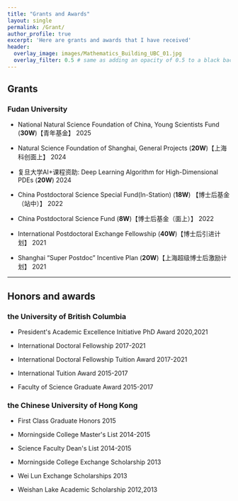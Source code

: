 ```yaml
---
title: "Grants and Awards"
layout: single
permalink: /Grant/
author_profile: true
excerpt: 'Here are grants and awards that I have received'
header:
  overlay_image: images/Mathematics_Building_UBC_01.jpg
  overlay_filter: 0.5 # same as adding an opacity of 0.5 to a black background
---
```


## Grants

### Fudan University

+ National Natural Science Foundation of China, Young Scientists Fund (**30W**)【青年基金】   2025

+ Natural Science Foundation of Shanghai, General Projects (**20W**)【上海科创面上】     2024
 
+ 复旦大学AI+课程资助: Deep Learning Algorithm for High-Dimensional PDEs  (**20W**)      2024

+ China Postdoctoral Science Special Fund(In-Station)   (**18W**) 【博士后基金（站中）】   2022 
            
+ China Postdoctoral Science Fund    (**8W**)【博士后基金（面上）】     2022

+ International Postdoctoral Exchange Fellowship    (**40W**)【博士后引进计划】       2021

+ Shanghai “Super Postdoc” Incentive Plan   (**20W**)【上海超级博士后激励计划】       2021

---


##  Honors and awards


### the University of British Columbia
+ President's Academic Excellence Initiative PhD Award                  2020,2021

+ International Doctoral Fellowship                                    2017-2021

+ International Doctoral Fellowship Tuition Award                     2017-2021

+ International Tuition Award                                         2015-2017
  
+ Faculty of Science Graduate Award                                 2015-2017     



### the Chinese University of Hong Kong

+ First Class Graduate Honors                                            2015

+ Morningside College Master's List                                    2014-2015

+ Science Faculty Dean's List                                          2014-2015

+ Morningside College Exchange Scholarship                           2013
  
+ Wei Lun Exchange Scholarships                                     2013

+ Weishan Lake Academic Scholarship                          2012,2013



